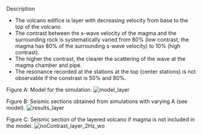 Description

- The volcano edifice is layer with decreasing velocity from base to the top of the volcano.
- The contrast between the s-wave velocity of the magma and the surrounding rock is systematically varied from 80% (low contrast, the magma has 80% of the surrounding s-wave velocity) to 10% (high contrast). 
- The higher the contrast, the clearer the scattering of the wave at the magma chamber and pipe. 
- The resonance recorded at the stations at the top (center stations) is not observable if the constrast is 50% and 80%.

Figure A: Model for the simulation.
![model_layer](https://user-images.githubusercontent.com/64535952/148915832-a443dea8-741d-49bd-8d62-4fa9873a7d5f.PNG)

Figure B: Seismic sections obtained from simulations with varying A (see model).
![results_layer](https://user-images.githubusercontent.com/64535952/148915817-a40fe27b-d54f-47cb-8270-0486d52fe764.png)

Figure C: Seismic section of the layered volcano if magma is not included in the model.
![noContrast_layer_2Hz_wo](https://user-images.githubusercontent.com/64535952/148916679-a2816c26-d922-45be-8101-4faf4abf7f89.PNG)
